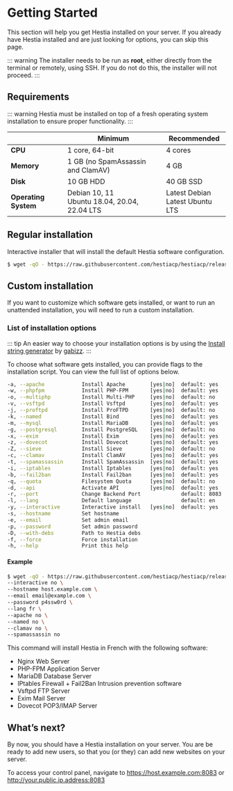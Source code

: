 # Getting Started

This section will help you get Hestia installed on your server. If you already have Hestia installed and are just looking for options, you can skip this page.

::: warning
The installer needs to be run as **root**, either directly from the terminal or remotely, using SSH. If you do not do this, the installer will not proceed.
:::

## Requirements

::: warning
Hestia must be installed on top of a fresh operating system installation to ensure proper functionality.
:::

|                      | Minimum                                           | Recommended                          |
| -------------------- | ------------------------------------------------- | ------------------------------------ |
| **CPU**              | 1 core, 64-bit                                    | 4 cores                              |
| **Memory**           | 1 GB (no SpamAssassin and ClamAV)                 | 4 GB                                 |
| **Disk**             | 10 GB HDD                                         | 40 GB SSD                            |
| **Operating System** | Debian 10, 11 <br> Ubuntu 18.04, 20.04, 22.04 LTS | Latest Debian <br> Latest Ubuntu LTS |

## Regular installation

Interactive installer that will install the default Hestia software configuration.

```sh
$ wget -qO - https://raw.githubusercontent.com/hestiacp/hestiacp/release/install/hst-install.sh | bash
```

## Custom installation

If you want to customize which software gets installed, or want to run an unattended installation, you will need to run a custom installation.

### List of installation options

::: tip
An easier way to choose your installation options is by using the [Install string generator](https://gabizz.github.io/hestiacp-scriptline-generator/) by [gabizz](https://github.com/gabizz).
:::

To choose what software gets installed, you can provide flags to the installation script. You can view the full list of options below.

```sh
-a, --apache            Install Apache        [yes|no]  default: yes
-w, --phpfpm            Install PHP-FPM       [yes|no]  default: yes
-o, --multiphp          Install Multi-PHP     [yes|no]  default: no
-v, --vsftpd            Install Vsftpd        [yes|no]  default: yes
-j, --proftpd           Install ProFTPD       [yes|no]  default: no
-k, --named             Install Bind          [yes|no]  default: yes
-m, --mysql             Install MariaDB       [yes|no]  default: yes
-g, --postgresql        Install PostgreSQL    [yes|no]  default: no
-x, --exim              Install Exim          [yes|no]  default: yes
-z, --dovecot           Install Dovecot       [yes|no]  default: yes
-Z, --sieve             Install Sieve         [yes|no]  default: no
-c, --clamav            Install ClamAV        [yes|no]  default: yes
-t, --spamassassin      Install SpamAssassin  [yes|no]  default: yes
-i, --iptables          Install Iptables      [yes|no]  default: yes
-b, --fail2ban          Install Fail2ban      [yes|no]  default: yes
-q, --quota             Filesystem Quota      [yes|no]  default: no
-d, --api               Activate API          [yes|no]  default: yes
-r, --port              Change Backend Port             default: 8083
-l, --lang              Default language                default: en
-y, --interactive       Interactive install   [yes|no]  default: yes
-s, --hostname          Set hostname
-e, --email             Set admin email
-p, --password          Set admin password
-D, --with-debs         Path to Hestia debs
-f, --force             Force installation
-h, --help              Print this help
```

#### Example

```sh
$ wget -qO - https://raw.githubusercontent.com/hestiacp/hestiacp/release/install/hst-install.sh | bash -s -- \
--interactive no \
--hostname host.example.com \
--email email@example.com \
--password p4ssw0rd \
--lang fr \
--apache no \
--named no \
--clamav no \
--spamassassin no
```

This command will install Hestia in French with the following software:

- Nginx Web Server
- PHP-FPM Application Server
- MariaDB Database Server
- IPtables Firewall + Fail2Ban Intrusion prevention software
- Vsftpd FTP Server
- Exim Mail Server
- Dovecot POP3/IMAP Server

## What’s next?

By now, you should have a Hestia installation on your server. You are be ready to add new users, so that you (or they) can add new websites on your server.

To access your control panel, navigate to https://host.example.com:8083 or http://your.public.ip.address:8083
